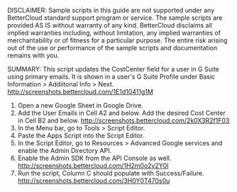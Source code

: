 DISCLAIMER: Sample scripts in this guide are not supported under any BetterCloud standard support program or service. The sample scripts are provided AS IS without warranty of any kind. BetterCloud disclaims all implied warranties including, without limitation, any implied warranties of merchantability or of fitness for a particular purpose. The entire risk arising out of the use or performance of the sample scripts and documentation remains with you.

SUMMARY: This script updates the CostCenter field for a user in G Suite using primary emails. It is shown in a user's G Suite Profile under Basic Information > Addiitonal Info > Next. http://screenshots.bettercloud.com/1E1d10411g1M

1) Open a new Google Sheet in Google Drive.
2) Add the User Emails in Cell A2 and below. Add the desired Cost Center in Cell B2 and below. http://screenshots.bettercloud.com/2k0X3R2f1F03
3) In the Menu bar, go to Tools > Script Editor. 
4) Paste the Apps Script into the Script Editor.
5) In the Script Editor, go to Resources > Advanced Google services and enable the Admin Directory API. 
6) Enable the Admin SDK from the API Console as well. http://screenshots.bettercloud.com/1H2m0o2y2Y0I
7) Run the script, Column C should populate with Success/Failure. http://screenshots.bettercloud.com/3H0Y0T470s0u


